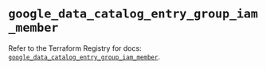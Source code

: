 # `google_data_catalog_entry_group_iam_member`

Refer to the Terraform Registry for docs: [`google_data_catalog_entry_group_iam_member`](https://registry.terraform.io/providers/hashicorp/google-beta/6.38.0/docs/resources/google_data_catalog_entry_group_iam_member).
